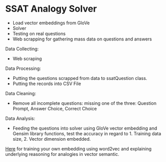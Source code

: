 # SSAT Analogy Solver

- Load vector embeddings from GloVe
- Solver
- Testing on real questions
- Web scrapping for gathering mass data on questions and answers

Data Collecting:
- Web scraping 

Data Processing:
- Putting the questions scrapped from data to ssatQuestion class. 
- Putting the records into CSV File

Data Cleaning:
- Remove all incomplete questions: missing one of the three: Question Prompt, Answer Choice, Correct Choice

Data Analysis:
- Feeding the questions into solver using GloVe vector embedding and Gensim library functions, test
the accuracy in regard to 1. Training data size, 2. Vector dimension embedded.

[Here](https://github.com/Weile-Zheng/word2vec-vector-embedding) for training your own embedding using word2vec and explaining underlying reasoning for analogies in vector semantic.
